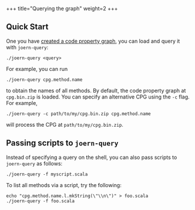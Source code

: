 +++
title="Querying the graph"
weight=2
+++

## Quick Start

One you have [created a code property graph](/docs/creation), you can
load and query it with `joern-query`:

```
./joern-query <query>
```

For example, you can run
```
./joern-query cpg.method.name
```

to obtain the names of all methods. By default, the code property
graph at `cpg.bin.zip` is loaded. You can specify an alternative CPG
using the `-c` flag. For example,

```
./joern-query -c path/to/my/cpg.bin.zip cpg.method.name
```
will process the CPG at `path/to/my/cpg.bin.zip`.

## Passing scripts to `joern-query`

Instead of specifying a query on the shell, you can also pass scripts
to `joern-query` as follows:

```
./joern-query -f myscript.scala
```

To list all methods via a script, try the following:

```
echo "cpg.method.name.l.mkString(\"\\n\")" > foo.scala
./joern-query -f foo.scala 
```
